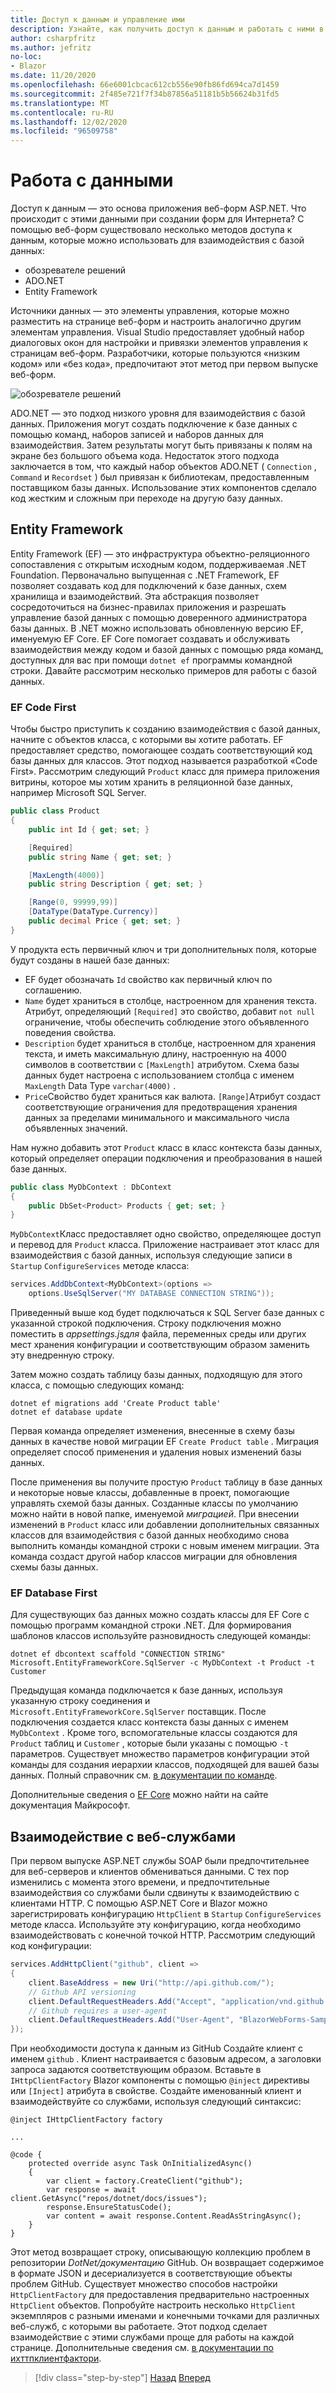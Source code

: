 ```yaml
---
title: Доступ к данным и управление ими
description: Узнайте, как получить доступ к данным и работать с ними в веб-формах ASP.NET и Blazor .
author: csharpfritz
ms.author: jefritz
no-loc:
- Blazor
ms.date: 11/20/2020
ms.openlocfilehash: 66e6001cbcac612cb556e90fb86fd694ca7d1459
ms.sourcegitcommit: 2f485e721f7f34b87856a51181b5b56624b31fd5
ms.translationtype: MT
ms.contentlocale: ru-RU
ms.lasthandoff: 12/02/2020
ms.locfileid: "96509758"
---
```

# <a name="work-with-data"></a>Работа с данными

Доступ к данным — это основа приложения веб-форм ASP.NET. Что происходит с этими данными при создании форм для Интернета? С помощью веб-форм существовало несколько методов доступа к данным, которые можно использовать для взаимодействия с базой данных:

- обозревателе решений
- ADO.NET
- Entity Framework

Источники данных — это элементы управления, которые можно разместить на странице веб-форм и настроить аналогично другим элементам управления. Visual Studio предоставляет удобный набор диалоговых окон для настройки и привязки элементов управления к страницам веб-форм. Разработчики, которые пользуются «низким кодом» или «без кода», предпочитают этот метод при первом выпуске веб-форм.

![обозревателе решений](media/data/datasources.png)

ADO.NET — это подход низкого уровня для взаимодействия с базой данных. Приложения могут создать подключение к базе данных с помощью команд, наборов записей и наборов данных для взаимодействия. Затем результаты могут быть привязаны к полям на экране без большого объема кода. Недостаток этого подхода заключается в том, что каждый набор объектов ADO.NET ( `Connection` , `Command` и `Recordset` ) был привязан к библиотекам, предоставленным поставщиком базы данных. Использование этих компонентов сделало код жестким и сложным при переходе на другую базу данных.

## <a name="entity-framework"></a>Entity Framework

Entity Framework (EF) — это инфраструктура объектно-реляционного сопоставления с открытым исходным кодом, поддерживаемая .NET Foundation. Первоначально выпущенная с .NET Framework, EF позволяет создавать код для подключений к базе данных, схем хранилища и взаимодействий. Эта абстракция позволяет сосредоточиться на бизнес-правилах приложения и разрешать управление базой данных с помощью доверенного администратора базы данных. В .NET можно использовать обновленную версию EF, именуемую EF Core. EF Core помогает создавать и обслуживать взаимодействия между кодом и базой данных с помощью ряда команд, доступных для вас при помощи `dotnet ef` программы командной строки. Давайте рассмотрим несколько примеров для работы с базой данных.

### <a name="ef-code-first"></a>EF Code First

Чтобы быстро приступить к созданию взаимодействия с базой данных, начните с объектов класса, с которыми вы хотите работать. EF предоставляет средство, помогающее создать соответствующий код базы данных для классов. Этот подход называется разработкой «Code First». Рассмотрим следующий `Product` класс для примера приложения витрины, которое мы хотим хранить в реляционной базе данных, например Microsoft SQL Server.

```csharp
public class Product
{
    public int Id { get; set; }

    [Required]
    public string Name { get; set; }

    [MaxLength(4000)]
    public string Description { get; set; }

    [Range(0, 99999,99)]
    [DataType(DataType.Currency)]
    public decimal Price { get; set; }
}
```

У продукта есть первичный ключ и три дополнительных поля, которые будут созданы в нашей базе данных:  

- EF будет обозначать `Id` свойство как первичный ключ по соглашению.
- `Name` будет храниться в столбце, настроенном для хранения текста. Атрибут, определяющий `[Required]` это свойство, добавит `not null` ограничение, чтобы обеспечить соблюдение этого объявленного поведения свойства.
- `Description` будет храниться в столбце, настроенном для хранения текста, и иметь максимальную длину, настроенную на 4000 символов в соответствии с `[MaxLength]` атрибутом. Схема базы данных будет настроена с использованием столбца с именем `MaxLength` Data Type `varchar(4000)` .
- `Price`Свойство будет храниться как валюта. `[Range]`Атрибут создаст соответствующие ограничения для предотвращения хранения данных за пределами минимального и максимального числа объявленных значений.

Нам нужно добавить этот `Product` класс в класс контекста базы данных, который определяет операции подключения и преобразования в нашей базе данных.

```csharp
public class MyDbContext : DbContext
{
    public DbSet<Product> Products { get; set; }
}
```

`MyDbContext`Класс предоставляет одно свойство, определяющее доступ и перевод для `Product` класса.  Приложение настраивает этот класс для взаимодействия с базой данных, используя следующие записи в `Startup` `ConfigureServices` методе класса:

```csharp
services.AddDbContext<MyDbContext>(options =>
    options.UseSqlServer("MY DATABASE CONNECTION STRING"));
```

Приведенный выше код будет подключаться к SQL Server базе данных с указанной строкой подключения. Строку подключения можно поместить в *appsettings.jsдля* файла, переменных среды или других мест хранения конфигурации и соответствующим образом заменить эту внедренную строку.

Затем можно создать таблицу базы данных, подходящую для этого класса, с помощью следующих команд:

```dotnetcli
dotnet ef migrations add 'Create Product table'
dotnet ef database update
```

Первая команда определяет изменения, внесенные в схему базы данных в качестве новой миграции EF `Create Product table` .  Миграция определяет способ применения и удаления новых изменений базы данных.

После применения вы получите простую `Product` таблицу в базе данных и некоторые новые классы, добавленные в проект, помогающие управлять схемой базы данных.  Созданные классы по умолчанию можно найти в новой папке, именуемой *миграцией*.  При внесении изменений в `Product` класс или добавлении дополнительных связанных классов для взаимодействия с базой данных необходимо снова выполнить команды командной строки с новым именем миграции.  Эта команда создаст другой набор классов миграции для обновления схемы базы данных.

### <a name="ef-database-first"></a>EF Database First

Для существующих баз данных можно создать классы для EF Core с помощью программ командной строки .NET. Для формирования шаблонов классов используйте разновидность следующей команды:

```dotnetcli
dotnet ef dbcontext scaffold "CONNECTION STRING" Microsoft.EntityFrameworkCore.SqlServer -c MyDbContext -t Product -t Customer
```

Предыдущая команда подключается к базе данных, используя указанную строку соединения и `Microsoft.EntityFrameworkCore.SqlServer` поставщик. После подключения создается класс контекста базы данных с именем `MyDbContext` . Кроме того, вспомогательные классы создаются для `Product` таблиц и `Customer` , которые были указаны с помощью `-t` параметров. Существует множество параметров конфигурации этой команды для создания иерархии классов, подходящей для вашей базы данных. Полный справочник см. [в документации по команде](/ef/core/miscellaneous/cli/dotnet#dotnet-ef-dbcontext-scaffold).

Дополнительные сведения о [EF Core](/ef/core/) можно найти на сайте документация Майкрософт.

## <a name="interact-with-web-services"></a>Взаимодействие с веб-службами

При первом выпуске ASP.NET службы SOAP были предпочтительнее для веб-серверов и клиентов обмениваться данными. С тех пор изменились с момента этого времени, и предпочтительные взаимодействия со службами были сдвинуты к взаимодействию с клиентами HTTP. С помощью ASP.NET Core и Blazor можно зарегистрировать конфигурацию `HttpClient` в `Startup` `ConfigureServices` методе класса. Используйте эту конфигурацию, когда необходимо взаимодействовать с конечной точкой HTTP. Рассмотрим следующий код конфигурации:

```csharp
services.AddHttpClient("github", client =>
{
    client.BaseAddress = new Uri("http://api.github.com/");
    // Github API versioning
    client.DefaultRequestHeaders.Add("Accept", "application/vnd.github.v3+json");
    // Github requires a user-agent
    client.DefaultRequestHeaders.Add("User-Agent", "BlazorWebForms-Sample");
});
```

При необходимости доступа к данным из GitHub Создайте клиент с именем `github` . Клиент настраивается с базовым адресом, а заголовки запроса задаются соответствующим образом. Вставьте в `IHttpClientFactory` Blazor компоненты с помощью `@inject` директивы или `[Inject]` атрибута в свойстве. Создайте именованный клиент и взаимодействуйте со службами, используя следующий синтаксис:

```razor
@inject IHttpClientFactory factory

...

@code {
    protected override async Task OnInitializedAsync()
    {
        var client = factory.CreateClient("github");
        var response = await client.GetAsync("repos/dotnet/docs/issues");
        response.EnsureStatusCode();
        var content = await response.Content.ReadAsStringAsync();
    }
}
```

Этот метод возвращает строку, описывающую коллекцию проблем в репозитории *DotNet/документацию* GitHub. Он возвращает содержимое в формате JSON и десериализуется в соответствующие объекты проблем GitHub. Существует множество способов настройки `HttpClientFactory` для предоставления предварительно настроенных `HttpClient` объектов. Попробуйте настроить несколько `HttpClient` экземпляров с разными именами и конечными точками для различных веб-служб, с которыми вы работаете. Этот подход сделает взаимодействие с этими службами проще для работы на каждой странице. Дополнительные сведения см. [в документации по ихттпклиентфактори](/aspnet/core/fundamentals/http-requests).

>[!div class="step-by-step"]
>[Назад](forms-validation.md)
>[Вперед](middleware.md)
